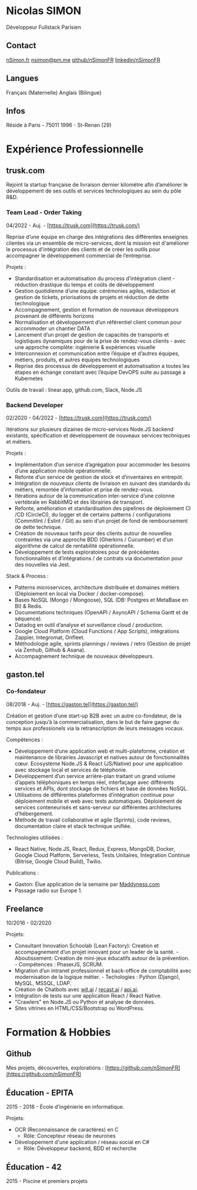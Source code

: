 # Nicolas SIMON

Développeur Fullstack Parisien

## Contact

[nSimon.fr](http://nsimon.fr/)
[nsimon@pm.me](mailto:nsimon@pm.me)
[github/nSimonFR](https://github.com/nSimonFR)
[linkedin/nSimonFR](https://www.linkedin.com/in/nsimonfr/)

## Langues

Français (Maternelle)
Anglais (Bilingue)

## Infos

Réside à Paris - 75011
1996 - St-Renan (29)

# Expérience Professionnelle

## trusk.com

Rejoint la startup française de livraison dernier kilomètre afin d’améliorer le développement de ses outils et services technologiques au sein du pôle R&D.

### Team Lead - Order Taking

04/2022 - Auj. - [https://trusk.com](https://trusk.com/)

Reprise d’une équipe en charge des intégrations des différentes enseignes clientes via un ensemble de micro-services, dont la mission est d'améliorer le processus d'intégration des clients et de créer les outils pour accompagner le développement commercial de l’entreprise.

Projets :

- Standardisation et automatisation du process d’intégration client - réduction drastique du temps et coûts de développement
- Gestion quotidienne d’une équipe: cérémonies agiles, rédaction et gestion de tickets, priorisations de projets et réduction de dette technologique
- Accompagnement, gestion et formation de nouveaux développeurs provenant de différents horizons
- Normalisation et développement d’un référentiel client commun pour accommoder un chantier DATA
- Lancement d’un projet de gestion de capacités de transports et logistiques dynamiques pour de la prise de rendez-vous clients - avec une approche complète: ingénierie & expériences visuelle
- Interconnexion et communication entre l’équipe et d’autres équipes, métiers, produits, et autres équipes technologiques
- Reprise des processus de développement et automatisation a toutes les étapes en échange constant avec l’équipe DevOPS suite au passage a Kubernetes

Outils de travail : linear.app, github.com, Slack, Node.JS

### Backend Developer

02/2020 - 04/2022 - [https://trusk.com](https://trusk.com/)

Itérations sur plusieurs dizaines de micro-services Node.JS backend existants, spécification et développement de nouveaux services techniques et métiers.

Projets :

- Implémentation d’un service d’agrégation pour accommoder les besoins d’une application mobile opérationnelle.
- Refonte d’un service de gestion de stock et d’inventaires en entrepôt.
- Intégration de nouveaux clients de livraison en suivant des standards du métiers, remontée d’information et prise de rendez-vous.
- Itérations autour de la communication inter-service d’une colonne vertébrale en RabbitMQ et des librairies de transport.
- Refonte, amélioration et standardisation des pipelines de déploiement CI /CD (CircleCI), du logger et de certains patterns / configurations (Commitlint / Eslint / Git) au sein d’un projet de fond de remboursement de dette technique.
- Création de nouveaux tarifs pour des clients autour de nouvelles contraintes via une approche BDD (Gherkins / Cucumber) et d’un algorithme de calcul de rentabilité opérationnelle.
- Développement de tests exploratoires pour de précédentes fonctionnalités et d’intégrations / de contrats via documentation pour des nouvelles via Jest.

Stack & Process :

- Patterns microservices, architecture distribuée et domaines métiers (Déploiement en local via Docker / docker-compose).
- Bases NoSQL (Mongo / Mongoose), SQL (DB: Postgres et MetaBase en BI) & Redis.
- Documentations techniques (OpenAPI / AsyncAPI / Schema Gantt et de séquence).
- Datadog en outil d’analyse et surveillance cloud / production.
- Google Cloud Platform (Cloud Functions / App Scripts), intégrations Zappier, Integromat, Onfleet.
- Méthodologie agile, sprints plannings / reviews / retro (Gestion de projet via Zenhub, Github & Asana).
- Accompagnement technique de nouveaux développeurs.

## gaston.tel

### Co-fondateur

08/2018 - Auj. - [https://gaston.tel](https://gaston.tel/)

Création et gestion d’une start-up B2B avec un autre co-fondateur, de la conception jusqu’à la commercialisation, dans le but de faire gagner du temps aux professionels via la retranscription de leurs messages vocaux.

Compétences :

- Développement d’une application web et multi-plateforme, création et maintenance de librairies Javascript et natives autour de fonctionnalités cœur. Ecosystème Node.JS & React (JS/Native) pour une application avec stockage local et services de téléphonie.
- Développement d’un service arrière-plan traitant un grand volume d’appels téléphoniques en temps réel, interfaçage avec différents services et APIs, dont stockage de fichiers et base de données NoSQL.
- Utilisations de différentes plateformes d’intégration continue pour déploiement mobile et web avec tests automatiques. Déploiement de services conteneurisés et sans-serveur sur différentes architectures d’hébergement.
- Méthode de travail collaborative et agile (Sprints), code reviews, documentation claire et stack technique unifiée.

Technologies utilisées :

- React Native, Node.JS, React, Redux, Express, MongoDB, Docker, Google Cloud Platform, Serverless, Tests Unitaires, Integration Continue (Bitrise, Google Cloud Build), Twilio.

Publications :

- Gaston: Élue application de la semaine par [Maddyness.com](http://maddyness.com/)
- Passage radio sur Europe 1.

## Freelance

10/2016 - 02/2020

Projets:

- Consultant Innovation Schoolab (Lean Factory): Creation et accompagnement d’un projet innovant pour un leader de la santé. - Aboutissement: Creation de mini-jeux éducatifs autour de la prévention. - Compétences : PhaserJS, SCRUM.
- Migration d’un intranet professionnel et back-office de comptabilité avec
  modernisation de la logique métier. - Techologies : Python (Django), MySQL, MSSQL, LDAP.
- Création de Chatbots avec [wit.ai](http://wit.ai/) / [recast.ai](http://recast.ai/) / [api.ai](http://api.ai/).
- Intégration de tests sur une application React / React Native.
- "Crawlers" en Node.JS ou Python et analyse de données.
- Sites vitrines en HTML/CSS/Bootstrap ou WordPress.

# Formation & Hobbies

## Github

Mes projets, découvertes, explorations : [https://github.com/nSimonFR](https://github.com/nSimonFR)

## Éducation - EPITA

2015 - 2018 - École d’ingénierie en informatique.

Projets:

- OCR (Reconnaissance de caractères) en C
  - Rôle: Concepteur réseau de neurones
- Développement d'une application / réseau social en C#
  - Rôle: Développeur backend, BDD et recherche

## Éducation - 42

2015 - Piscine et premiers projets
